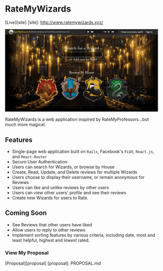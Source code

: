 # RateMyWizards

[Live][site]
[site]: http://www.ratemywizards.xyz/

![screenshot]

[screenshot]: ./images/ratemywizards.gif

RateMyWizards is a web application inspired by RateMyProfessors...but much more magical.

## Features

- Single-page web application built on `Rails`, Facebook's `FLUX`, `React.js`, and `React-Router`
- Secure User Authentication
- Users can search for Wizards, or browse by House
- Create, Read, Update, and Delete reviews for multiple Wizards
- Users choose to display their username, or remain anonymous for Reviews
- Users can like and unlike reviews by other users
- Users can view other users' profile and see their reviews
- Create new Wizards for users to Rate.

## Coming Soon

- See Reviews that other users have liked
- Allow users to reply to other reviews
- Implement sorting features by various criteria, including date, most and least helpful, highest and lowest rated.

### View My Proposal

[Proposal][proposal]
[proposal]: PROPOSAL.md
